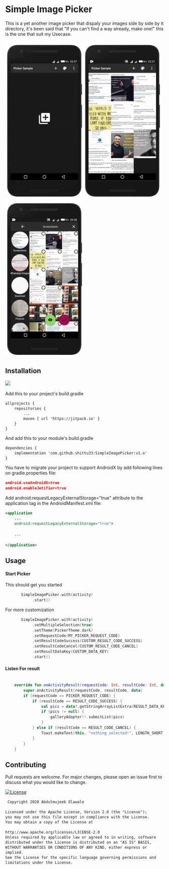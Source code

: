 # Simple Image Picker
This is a yet another image picker that dispaly your images side by side by it directory, it's been said that "If you can't find a way already, make one!" this is the one that suit my Usecase.

![alt text](https://github.com/shittu33/SimpleImagePicker/blob/master/picker_1.gif?raw=true)![alt text](https://github.com/shittu33/SimpleImagePicker/blob/master/picker_2gif.gif?raw=true)![alt text](https://github.com/shittu33/SimpleImagePicker/blob/master/picker3-gif.gif?raw=true)

## Installation
[![](https://jitpack.io/v/shittu33/SimpleImagePicker.svg)](https://jitpack.io/#shittu33/SimpleImagePicker)

Add this to your project's build.gradle
```
allprojects {
	repositories {
		...
		maven { url 'https://jitpack.io' }
	}
}
```

And add this to your module's build.gradle

```
dependencies {
	implementation 'com.github.shittu33:SimpleImagePicker:v1.o'
}
  ```
You have to migrate your project to support AndroidX by add following lines on gradle.properties file:
```Json
android.useAndroidX=true
android.enableJetifier=true
```
Add android:requestLegacyExternalStorage="true" attribute to the application tag in the AndroidManifest.xml file:
```xml
<application
    ...
    android:requestLegacyExternalStorage="true">

    ...

</application>
```

## Usage

#### Start Picker
This should get you started
```kotlin
       SimpleImagePicker.with(activity)
            .start()
```
For more customization

```kotlin
       SimpleImagePicker.with(activity)
            .setMultipleSelection(true)
            .setTheme(PickerTheme.dark)
            .setRequestCode(MY_PICKER_REQUEST_CODE)
            .setResultCodeSuccess(CUSTOM_RESULT_CODE_SUCCESS)
            .setResultCodeCancel(CUSTOM_RESULT_CODE_CANCEL)
            .setResultDataKey(CUSTOM_DATA_KEY)
            .start()
```

#### Listen For result
```Kotlin

    override fun onActivityResult(requestCode: Int, resultCode: Int, data: Intent?) {
        super.onActivityResult(requestCode, resultCode, data)
        if (requestCode == PICKER_REQUEST_CODE) {
            if (resultCode == RESULT_CODE_SUCCESS) {
                val pics = data?.getStringArrayListExtra(RESULT_DATA_KEY)
                if (pics != null) {
                    galleryAdapter!!.submitList(pics)
                }
            } else if (resultCode == RESULT_CODE_CANCEL) {
                Toast.makeText(this, "nothing selected!", LENGTH_SHORT).show()
            }
        }
    }
```

## Contributing
Pull requests are welcome. For major changes, please open an issue first to discuss what you would like to change.

[![License](https://img.shields.io/badge/License-Apache%202.0-blue.svg)](https://opensource.org/licenses/Apache-2.0)

```
 Copyright 2020 Abdulmujeeb Olawale

Licensed under the Apache License, Version 2.0 (the "License");
you may not use this file except in compliance with the License.
You may obtain a copy of the License at

http://www.apache.org/licenses/LICENSE-2.0
Unless required by applicable law or agreed to in writing, software
distributed under the License is distributed on an "AS IS" BASIS,
WITHOUT WARRANTIES OR CONDITIONS OF ANY KIND, either express or implied.
See the License for the specific language governing permissions and
limitations under the License.
```
